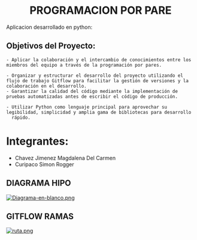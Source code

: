 <h1 align="center">PROGRAMACION POR PARE</h1>
Aplicacion desarrollado en python:

## Objetivos del Proyecto: 
    - Aplicar la colaboración y el intercambio de conocimientos entre los miembros del equipo a través de la programación por pares.

    - Organizar y estructurar el desarrollo del proyecto utilizando el flujo de trabajo Gitflow para facilitar la gestión de versiones y la        colaboración en el desarrollo.
    - Garantizar la calidad del código mediante la implementación de pruebas automatizadas antes de escribir el código de producción.

    - Utilizar Python como lenguaje principal para aprovechar su legibilidad, simplicidad y amplia gama de bibliotecas para desarrollo     
      rápido.
      
# Integrantes:

 - Chavez Jimenez Magdalena Del Carmen
 - Curipaco Simon Rogger

##  DIAGRAMA HIPO
[![Diagrama-en-blanco.png](https://i.postimg.cc/bJXs1CKJ/Diagrama-en-blanco.png)](https://postimg.cc/8FHpSHkQ)

##  GITFLOW RAMAS
[![ruta.png](https://i.postimg.cc/BQyrNrnJ/ruta.png)](https://postimg.cc/4m62xFc0)
